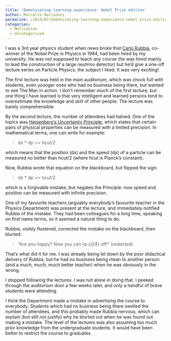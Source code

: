 ```yaml
---
title: 'Demotivating learning experience: Nobel Prize edition'
author: Marcello Barisonzi
permalink: /2014/07/demotivating-learning-experience-nobel-prize-edition/
categories:
  - Motivation
  - Uncategorized
---
```

I was a 3rd year physics student when news broke that <a href="http://en.wikipedia.org/wiki/Carlo_Rubbia" target="_blank">Carlo Rubbia</a>, co-winner of the Nobel Prize in Physics in 1984, had been hired by my university. He was not supposed to teach any course (he was hired mainly to lead the construction of a large neutrino detector) but he&#8217;d give a one-off lecture series on Particle Physics, the subject I liked. It was very exciting!

The first lecture was held in the main auditorium, which was chock full with students, even younger ones who had no business being there, but´wanted to see The Man in action. I don&#8217;t remember much of the first lecture, but one thing I have learned is that very intelligent and learned persons tend to overestimate the knowledge and skill of other people. The lecture was barely comprehensible.

By the second lecture, the number of attendees had halved. One of the topics was <a href="http://en.wikipedia.org/wiki/Uncertainty_principle" target="_blank">Heisenberg&#8217;s Uncertainty Principle</a>, which states that certain pairs of physical properties can be measured with a limited precision. In mathematical terms, one can write for example:

> dx * dp >= hcut/2

which means that the position (dx) and the speed (dp) of a particle can be measured no better than hcut/2 (where hcut is Planck&#8217;s constant).

Now, Rubbia wrote that equation on the blackboard, but flipped the sign:

> dx * dp <= hcut/2

which is a forgivable mistake, but negates the Principle: now speed and position can be measured with infinite precision.

One of my favourite teachers (arguably everybody&#8217;s favourite teacher in the Physics Department) was present at the lecture, and immediately notified Rubbia of the mistake. They had been colleagues for a long time, speaking on first name terms, so it seemed a natural thing to do.

Rubbia, visibly flustered, corrected the mistake on the blackboard, then blurted:

> &#8220;Are you happy? Now you can [a-z]{4} off!&#8221; (*redacted*)

That&#8217;s what did it for me. I was already being let down by the poor didactical delivery of Rubbia, but he had no business being mean to another person (and a much, much, much better teacher) when he was obviously in the wrong.

I stopped following the lectures. I was not alone in doing that. I peeked through the auditorium door a few weeks later, and only a handful of brave students were attending.

I think the Department made a mistake in advertising the course to everybody. Students which had no business being there swelled the number of attendees, and this probably made Rubbia nervous, which can explain (but still not justify) why he blurted out when he was found out making a mistake. The level of the lectures was also assuming too much prior knowledge from the undergraduate students. It would have been better to restrict the course to graduates.

&nbsp;

&nbsp;

&nbsp;

&nbsp;

&nbsp;

&nbsp;

&nbsp;

&nbsp;

&nbsp;

&nbsp;

&nbsp;

&nbsp;
